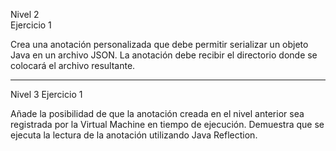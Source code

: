 Nivel 2  
Ejercicio 1  


Crea una anotación personalizada que debe permitir serializar un objeto Java en un archivo JSON. La anotación debe recibir el directorio donde se colocará el archivo resultante.
___
Nivel 3
Ejercicio 1  


Añade la posibilidad de que la anotación creada en el nivel anterior sea registrada por la Virtual Machine en tiempo de ejecución. Demuestra que se ejecuta la lectura de la anotación utilizando  Java Reflection.